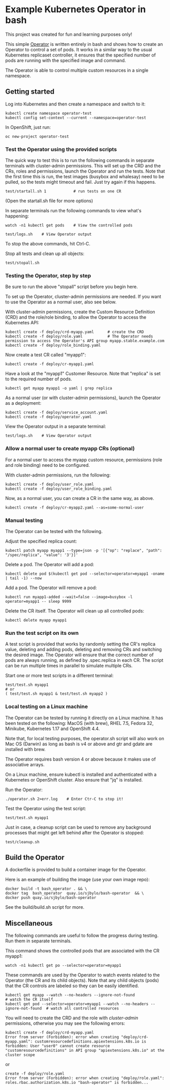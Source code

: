 # Example Kubernetes Operator in bash

This project was created for fun and learning purposes only!

This simple [Operator](https://kubernetes.io/docs/concepts/extend-kubernetes/operator/) is written entirely in bash and shows how to create an Operator to control a set of pods.  It works in a similar way to the usual Kubernetes replicaset controller, it ensures that the specified number of pods are running with the specified image and command.

The Operator is able to control multiple custom resources in a single namespace. 

## Getting started

Log into Kubernetes and then create a namespace and switch to it:

```
kubectl create namespace operator-test
kubectl config set-context --current --namespace=operator-test
```

In OpenShift, just run:

```
oc new-project operator-test
```

### Test the Operator using the provided scripts

The quick way to test this is to run the following commands in separate terminals with cluster-admin permissions. This will set up the CRD and the CRs, roles and permissions, launch the Operator and run the tests.  Note that the first time this is run, the test images (busybox and whalesay) need to be pulled, so the tests might timeout and fail.  Just try again if this happens.  

```
test/startall.sh 1            # run tests on one CR 
```
(Open the startall.sh file for more options) 

In separate terminals run the following commands to view what's happening:

```
watch -n1 kubectl get pods    # View the controlled pods
```

```
test/logs.sh    # View Operator output
```


To stop the above commands, hit Ctrl-C. 


Stop all tests and clean up all objects:

```
test/stopall.sh
```


### Testing the Operator, step by step

Be sure to run the above "stopall" script before you begin here.

To set up the Operator, cluster-admin permissions are needed.  If you want to use the Operator as a normal user, also see below. 

With cluster-admin permissions, create the Custom Resource Definition (CRD) and the role/role binding, to allow the Operator to access the Kubernetes API:

```
kubectl create -f deploy/crd-myapp.yaml      # create the CRD
kubectl create -f deploy/role.yaml           # The Operator needs permission to access the Operator's API group myapp.stable.example.com
kubectl create -f deploy/role_binding.yaml  
```

Now create a test CR called "myapp1":

```
kubectl create -f deploy/cr-myapp1.yaml	 
```

Have a look at the "myapp1" Customer Resource.  Note that "replica" is set to the required number of pods.

```
kubectl get myapp myapp1 -o yaml | grep replica
```


As a normal user (or with cluster-admin permissions), launch the Operator as a deployment:

```
kubectl create -f deploy/service_account.yaml
kubectl create -f deploy/operator.yaml
```

View the Operator output in a separate terminal:

```
test/logs.sh    # View Operator output
```

### Allow a normal user to create myapp CRs (optional)

For a normal user to access the myapp custom resource, permissions (role and role binding) need to be configured.

With cluster-admin permissions, run the following:

```
kubectl create -f deploy/user_role.yaml
kubectl create -f deploy/user_role_binding.yaml  
```

Now, as a normal user, you can create a CR in the same way, as above.

```
kubectl create -f deploy/cr-myapp2.yaml	--as=some-normal-user
```

### Manual testing

The Operator can be tested with the following.

Adjust the specified replica count:

```
kubectl patch myapp myapp1 --type=json -p '[{"op": "replace", "path": "/spec/replica", "value": '3'}]'
```

Delete a pod.  The Operator will add a pod:

```
kubectl delete pod $(kubectl get pod --selector=operator=myapp1 -oname | tail -1) --now
```

Add a pod.  The Operator will remove a pod:

```
kubectl run myapp1-added --wait=false --image=busybox -l operator=myapp1 -- sleep 9999
```

Delete the CR itself.  The Operator will clean up all controlled pods:

```
kubectl delete myapp myapp1
```


### Run the test script on its own

A test script is provided that works by randomly setting the CR's replica value, deleting and adding pods, deleting and removing CRs and switching the desired image.  The Operator will ensure that the correct number of pods are always running, as defined by .spec.replica in each CR.  The script can be run multiple times in parallel to simulate multiple CRs.

Start one or more test scripts in a different terminal:

```
test/test.sh myapp1
# or
( test/test.sh myapp1 & test/test.sh myapp2 )
```



### Local testing on a Linux machine

The Operator can be tested by running it directly on a Linux machine.  It has been tested on the following: MacOS (with brew), RHEL 7.5, Fedora 32, Minikube, Kubernetes 1.17 and OpenShift 4.4.

Note that, for local testing purposes, the operator.sh script will also work on Mac OS (Darwin) as long as bash is v4 or above and gtr and gdate are installed with brew. 

The Operator requires bash version 4 or above because it makes use of associative arrays.

On a Linux machine, ensure kubectl is installed and authenticated with a Kubernetes or OpenShift cluster.  Also ensure that "jq" is installed.

Run the Operator:

```
./operator.sh 2>err.log    # Enter Ctr-C to stop it!
```

Test the Operator using the test script:

```
test/test.sh myapp1
```

Just in case, a cleanup script can be used to remove any background processes that might get left behind after the Operator is stopped:

```
test/cleanup.sh
```

## Build the Operator

A dockerfile is provided to build a container image for the Operator. 

Here is an example of building the image (use your own image repo):

```
docker build -t bash_operator . && \
docker tag  bash_operator  quay.io/sjbylo/bash-operator  && \
docker push quay.io/sjbylo/bash-operator 
```

See the build/build.sh script for more.


## Miscellaneous

The following commands are useful to follow the progress during testing.  Run them in separate terminals. 

This command shows the controlled pods that are associated with the CR myapp1:

```
watch -n1 kubectl get po --selector=operator=myapp1
```

These commands are used by the Operator to watch events related to the Operator (the CR and its child objects). Note that any child objects (pods) that the CR controls are labeled so they can be easily identified.

```
kubectl get myapp --watch --no-headers --ignore-not-found                           # watch the CR itself
kubectl get pod --selector=operator=myapp1 --watch --no-headers --ignore-not-found  # watch all controlled resources 
```

You will need to create the CRD and the role with _cluster-admin_ permissions, otherwise you may see the following errors:

```
kubectl create -f deploy/crd-myapp.yaml
Error from server (Forbidden): error when creating "deploy/crd-myapp.yaml": customresourcedefinitions.apiextensions.k8s.io is forbidden: User "user0" cannot create resource "customresourcedefinitions" in API group "apiextensions.k8s.io" at the cluster scope
```
 
or

```
create -f deploy/role.yaml
Error from server (Forbidden): error when creating "deploy/role.yaml": roles.rbac.authorization.k8s.io "bash-operator" is forbidden...
```


